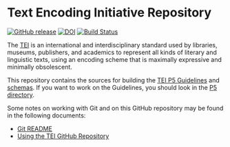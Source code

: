 # Text Encoding Initiative Repository

[![GitHub release](https://img.shields.io/github/release/TEIC/TEI.svg)](https://github.com/TEIC/TEI/releases)
[![DOI](https://zenodo.org/badge/DOI/10.5281/zenodo.3413524.svg)](https://doi.org/10.5281/zenodo.3413524)
[![Build Status](https://travis-ci.com/TEIC/TEI.svg?branch=dev)](https://travis-ci.com/TEIC/TEI)

The [TEI](https://www.tei-c.org) is an international and interdisciplinary standard used by libraries, museums, publishers, and academics to represent all kinds of literary and linguistic texts, using an encoding scheme that is maximally expressive and minimally obsolescent.

This repository contains the sources for building the [TEI P5 Guidelines](https://www.tei-c.org/release/doc/tei-p5-doc/en/html/index.html) and
[schemas](https://www.tei-c.org/guidelines/customization/). If you want to work on the Guidelines, you should look in the [P5 directory](https://github.com/TEIC/TEI/tree/dev/P5).

Some notes on working with Git and on this GitHub repository may be found in the following documents:
* [Git README](https://github.com/TEIC/TEI/blob/master/Documents/Git-README.md)
* [Using the TEI GitHub Repository](https://www.tei-c.org/guidelines/p5/using-the-tei-github-repository/)
